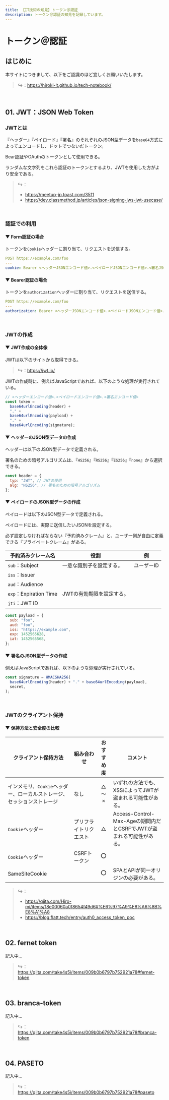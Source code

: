 ```yaml
---
title: 【IT技術の知見】トークン＠認証
description: トークン＠認証の知見を記録しています。
---
```


# トークン＠認証

## はじめに

本サイトにつきまして、以下をご認識のほど宜しくお願いいたします。

> ↪️：https://hiroki-it.github.io/tech-notebook/

<br>

## 01. JWT：JSON Web Token

### JWTとは

『ヘッダー』『ペイロード』『署名』のそれぞれのJSON型データを`base64`方式によってエンコードし、ドットでつないだトークン。

Bear認証やOAuthのトークンとして使用できる。

ランダムな文字列をこれら認証のトークンとするより、JWTを使用した方がより安全である。

> ↪️：
>
> - https://meetup-jp.toast.com/3511
> - https://dev.classmethod.jp/articles/json-signing-jws-jwt-usecase/

<br>

### 認証での利用

#### ▼ Form認証の場合

トークンを`Cookie`ヘッダーに割り当て、リクエストを送信する。

```yaml
POST https://example.com/foo
---
cookie: Bearer <ヘッダーJSONエンコード値>.<ペイロードJSONエンコード値>.<署名JSONエンコード値>
```

#### ▼ Bearer認証の場合

トークンを`authorization`ヘッダーに割り当て、リクエストを送信する。

```yaml
POST https://example.com/foo
---
authorization: Bearer <ヘッダーJSONエンコード値>.<ペイロードJSONエンコード値>.<署名JSONエンコード値>
```

<br>

### JWTの作成

#### ▼ JWT作成の全体像

JWTは以下のサイトから取得できる。

> ↪️：https://jwt.io/

JWTの作成時に、例えばJavaScriptであれば、以下のような処理が実行されている。

```javascript
// <ヘッダーエンコード値>.<ペイロードエンコード値>.<署名エンコード値>
const token =
  base64urlEncoding(header) +
  "." +
  base64urlEncoding(payload) +
  "." +
  base64urlEncoding(signature);
```

#### ▼ ヘッダーのJSON型データの作成

ヘッダーは以下のJSON型データで定義される。

署名のための暗号アルゴリズムは、『`HS256`』『`RS256`』『`ES256`』『`none`』から選択できる。

```javascript
const header = {
  typ: "JWT", // JWTの使用
  alg: "HS256", // 署名のための暗号アルゴリズム
};
```

#### ▼ ペイロードのJSON型データの作成

ペイロードは以下のJSON型データで定義される。

ペイロードには、実際に送信したいJSONを設定する。

必ず設定しなければならない『予約済みクレーム』と、ユーザー側が自由に定義できる『プライベートクレーム』がある。

| 予約済みクレーム名     | 役割                      | 例         |
| ---------------------- | ------------------------- | ---------- |
| `sub`：Subject         | 一意な識別子を設定する。  | ユーザーID |
| `iss`：Issuer          |                           |            |
| `aud`：Audience        |                           |            |
| `exp`：Expiration Time | JWTの有効期限を設定する。 |            |
| `jti`：JWT ID          |                           |            |

```javascript
const payload = {
  sub: "foo",
  aud: "foo",
  iss: "https://example.com",
  exp: 1452565628,
  iat: 1452565568,
};
```

#### ▼ 署名のJSON型データの作成

例えばJavaScriptであれば、以下のような処理が実行されている。

```javascript
const signature = HMACSHA256(
  base64urlEncoding(header) + "." + base64urlEncoding(payload),
  secret,
);
```

<br>

### JWTのクライアント保持

#### ▼ 保持方法と安全度の比較

| クライアント保持方法                                                   | 組み合わせ             | おすすめ度 | コメント                                                            |
| ---------------------------------------------------------------------- | ---------------------- | :--------: | ------------------------------------------------------------------- |
| インメモリ、`Cookie`ヘッダー、ローカルストレージ、セッションストレージ | なし                   |   △ 〜 ×   | いずれの方法でも、XSSによってJWTが盗まれる可能性がある。            |
| `Cookie`ヘッダー                                                       | プリフライトリクエスト |     △      | Access-Control-Max-Ageの期間内だとCSRFでJWTが盗まれる可能性がある。 |
| `Cookie`ヘッダー                                                       | CSRFトークン           |     ⭕     |                                                                     |
| SameSiteCookie                                                         |                        |     ⭕     | SPAとAPIが同一オリジンの必要がある。                                |

> ↪️：
>
> - https://qiita.com/Hiro-mi/items/18e00060a0f8654f49d6#%E6%97%A9%E8%A6%8B%E8%A1%A8
> - https://blog.flatt.tech/entry/auth0_access_token_poc

<br>

## 02. fernet token

記入中...

> ↪️：https://qiita.com/take4s5i/items/009b0b6797b752921a78#fernet-token

<br>

## 03. branca-token

記入中...

> ↪️：https://qiita.com/take4s5i/items/009b0b6797b752921a78#branca-token

<br>

## 04. PASETO

記入中...

> ↪️：https://qiita.com/take4s5i/items/009b0b6797b752921a78#paseto
